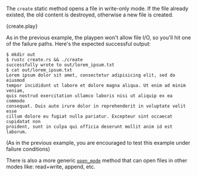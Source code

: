 The `create` static method opens a file in write-only mode. If the file already
existed, the old content is destroyed, otherwise a new file is created.

{create.play}

As in the previous example, the playpen won't allow file I/O, so you'll hit one
of the failure paths. Here's the expected successful output:

```
$ mkdir out
$ rustc create.rs && ./create
successfully wrote to out/lorem_ipsum.txt
$ cat out/lorem_ipsum.txt
Lorem ipsum dolor sit amet, consectetur adipisicing elit, sed do eiusmod
tempor incididunt ut labore et dolore magna aliqua. Ut enim ad minim veniam,
quis nostrud exercitation ullamco laboris nisi ut aliquip ex ea commodo
consequat. Duis aute irure dolor in reprehenderit in voluptate velit esse
cillum dolore eu fugiat nulla pariatur. Excepteur sint occaecat cupidatat non
proident, sunt in culpa qui officia deserunt mollit anim id est laborum.
```

(As in the previous example, you are encouraged to test this example under
failure conditions)

There is also a more generic
[`open_mode`][open-mode]
method that can open files in other modes like: read+write, append, etc.

[open-mode]: http://doc.rust-lang.org/std/io/fs/struct.File.html#method.open_mode
